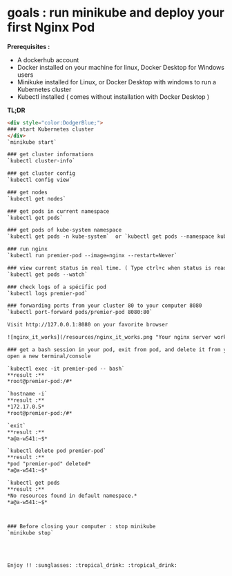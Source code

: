 # goals : run minikube and deploy your first Nginx Pod

**Prerequisites :**
- A dockerhub account
- Docker installed on your machine for linux, Docker Desktop for Windows users
- Minikuke installed for Linux, or Docker Desktop with windows to run a Kubernetes cluster
- Kubectl installed ( comes without installation with Docker Desktop )

**TL;DR**

```html
<div style="color:DodgerBlue;">
### start Kubernetes cluster 
</div>
`minikube start`

### get cluster informations 
`kubectl cluster-info`

### get cluster config
`kubectl config view`

### get nodes  
`kubectl get nodes`

### get pods in current namespace
`kubectl get pods`

### get pods of kube-system namespace
`kubectl get pods -n kube-system`  or `kubectl get pods --namespace kube-system`

### run nginx 
`kubectl run premier-pod --image=nginx --restart=Never`

### view current status in real time. ( Type ctrl+c when status is ready 1/1 )
`kubectl get pods --watch`

### check logs of a spécific pod 
`kubectl logs premier-pod`

### forwarding ports from your cluster 80 to your computer 8080
`kubectl port-forward pods/premier-pod 8080:80`

Visit http://127.0.0.1:8080 on your favorite browser

![nginx_it_works](/resources/nginx_it_works.png "Your nginx server works at http://localhost:8080/")

### get a bash session in your pod, exit from pod, and delete it from your console to terminate TP
open a new terminal/console

`kubectl exec -it premier-pod -- bash`  
**result :**  
*root@premier-pod:/#*  

`hostname -i`  
**result :**  
*172.17.0.5*  
*root@premier-pod:/#*  

`exit`  
**result :**  
*a@a-w541:~$*  

`kubectl delete pod premier-pod`  
**result :**  
*pod "premier-pod" deleted*  
*a@a-w541:~$*  

`kubectl get pods  
**result :**  
*No resources found in default namespace.*  
*a@a-w541:~$*  



### Before closing your computer : stop minikube
`minikube stop`
 
  
 
 
Enjoy !! :sunglasses: :tropical_drink: :tropical_drink:
